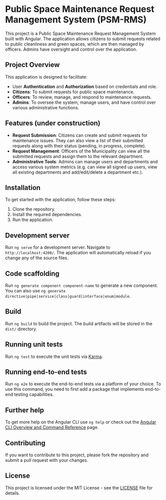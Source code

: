# Public Space Maintenance Request Management System (PSM-RMS)

This project is a Public Space Maintenance Request Management System built with Angular. The application allows citizens to submit requests related to public cleanliness and green spaces, which are then managed by officers. Admins have oversight and control over the application.

## Project Overview

This application is designed to facilitate:

- User **Authentication** and **Authorization** based on credentials and role.
- **Citizens**: To submit requests for public space maintenance.
- **Officers**: To review, manage, and respond to maintenance requests.
- **Admins**: To oversee the system, manage users, and have control over various administrative functions.

## Features (under construction)

- **Request Submission**: Citizens can create and submit requests for maintenance issues. They can also view a list of their submitted requests along with their status (pending, in progress, complete).
- **Request Management**: Officers of the Municipality can view all the submitted requests and assign them to the relevant department.
- **Administrative Tools**: Admins can manage users and departments and access various system metrics
  (e.g. can view all signed up users, view all existing departments and add/edit/delete a department etc.).

## Installation

To get started with the application, follow these steps:

1. Clone the repository.
2. Install the required dependencies.
3. Run the application.

## Development server

Run `ng serve` for a development server. Navigate to `http://localhost:4200/`. The application will automatically reload if you change any of the source files.

## Code scaffolding

Run `ng generate component component-name` to generate a new component. You can also use `ng generate directive|pipe|service|class|guard|interface|enum|module`.

## Build

Run `ng build` to build the project. The build artifacts will be stored in the `dist/` directory.

## Running unit tests

Run `ng test` to execute the unit tests via [Karma](https://karma-runner.github.io).

## Running end-to-end tests

Run `ng e2e` to execute the end-to-end tests via a platform of your choice. To use this command, you need to first add a package that implements end-to-end testing capabilities.

## Further help

To get more help on the Angular CLI use `ng help` or check out the [Angular CLI Overview and Command Reference](https://angular.io/cli) page.

## Contributing

If you want to contribute to this project, please fork the repository and submit a pull request with your changes.

## License

This project is licensed under the MIT License - see the [LICENSE](LICENSE) file for details.
